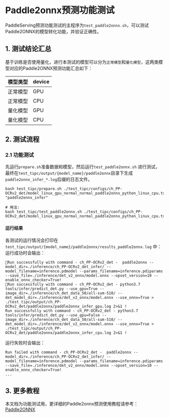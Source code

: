 # Paddle2onnx预测功能测试

PaddleServing预测功能测试的主程序为`test_paddle2onnx.sh`，可以测试Paddle2ONNX的模型转化功能，并验证正确性。

## 1. 测试结论汇总

基于训练是否使用量化，进行本测试的模型可以分为`正常模型`和`量化模型`，这两类模型对应的Paddle2ONNX预测功能汇总如下：

| 模型类型 | device |
|------|--------|  
| 正常模型 | GPU    |
| 正常模型 | CPU    |
| 量化模型 | GPU    |
| 量化模型 | CPU    |

## 2. 测试流程

### 2.1 功能测试

先运行`prepare.sh`准备数据和模型，然后运行`test_paddle2onnx.sh`
进行测试，最终在```test_tipc/output/{model_name}/paddle2onnx```目录下生成`paddle2onnx_infer_*.log`后缀的日志文件。

```shell
bash test_tipc/prepare.sh ./test_tipc/configs/ch_PP-OCRv2_det/model_linux_gpu_normal_normal_paddle2onnx_python_linux_cpu.txt "paddle2onnx_infer"

# 用法:
bash test_tipc/test_paddle2onnx.sh ./test_tipc/configs/ch_PP-OCRv2_det/model_linux_gpu_normal_normal_paddle2onnx_python_linux_cpu.txt
```  

#### 运行结果

各测试的运行情况会打印在 `test_tipc/output/{model_name}/paddle2onnx/results_paddle2onnx.log` 中：
运行成功时会输出：

```
Run successfully with command - ch_PP-OCRv2_det -  paddle2onnx --model_dir=./inference/ch_PP-OCRv2_det_infer/ --model_filename=inference.pdmodel --params_filename=inference.pdiparams --save_file=./inference/det_v2_onnx/model.onnx --opset_version=10 --enable_onnx_checker=True!
Run successfully with command - ch_PP-OCRv2_det - python3.7 tools/infer/predict_det.py --use_gpu=True --image_dir=./inference/ch_det_data_50/all-sum-510/ --det_model_dir=./inference/det_v2_onnx/model.onnx --use_onnx=True > ./test_tipc/output/ch_PP-OCRv2_det/paddle2onnx/paddle2onnx_infer_gpu.log 2>&1 !
Run successfully with command - ch_PP-OCRv2_det - python3.7 tools/infer/predict_det.py --use_gpu=False --image_dir=./inference/ch_det_data_50/all-sum-510/ --det_model_dir=./inference/det_v2_onnx/model.onnx --use_onnx=True > ./test_tipc/output/ch_PP-OCRv2_det/paddle2onnx/paddle2onnx_infer_cpu.log 2>&1 !
```

运行失败时会输出：

```
Run failed with command - ch_PP-OCRv2_det -  paddle2onnx --model_dir=./inference/ch_PP-OCRv2_det_infer/ --model_filename=inference.pdmodel --params_filename=inference.pdiparams --save_file=./inference/det_v2_onnx/model.onnx --opset_version=10 --enable_onnx_checker=True!
...
```

## 3. 更多教程

本文档为功能测试用，更详细的Paddle2onnx预测使用教程请参考：[Paddle2ONNX](https://github.com/PaddlePaddle/Paddle2ONNX)  
